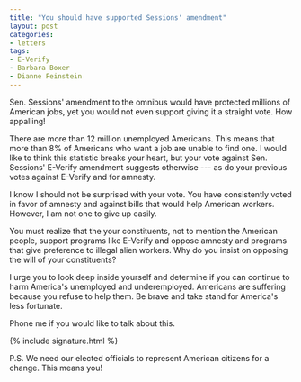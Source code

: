 ```yaml
---
title: "You should have supported Sessions' amendment"
layout: post
categories:
- letters
tags:
- E-Verify
- Barbara Boxer
- Dianne Feinstein
---
```


Sen. Sessions' amendment to the omnibus would have protected millions of American jobs, yet you would not even support giving it a straight vote. How appalling!

There are more than 12 million unemployed Americans. This means that more than 8% of Americans who want a job are unable to find one. I would like to think this statistic breaks your heart, but your vote against Sen. Sessions' E-Verify amendment suggests otherwise --- as do your previous votes against E-Verify and for amnesty.

I know I should not be surprised with your vote. You have consistently voted in favor of amnesty and against bills that would help American workers. However, I am not one to give up easily.

You must realize that the your constituents, not to mention the American people, support programs like E-Verify and oppose amnesty and programs that give preference to illegal alien workers. Why do you insist on opposing the will of your constituents?

I urge you to look deep inside yourself and determine if you can continue to harm America's unemployed and underemployed. Americans are suffering because you refuse to help them. Be brave and take stand for America's less fortunate.

Phone me if you would like to talk about this.

{% include signature.html %}

P.S. We need our elected officials to represent American citizens for a change. This means you!
